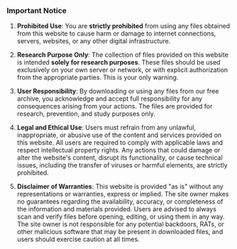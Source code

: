 ### Important Notice

1. **Prohibited Use**: You are **strictly prohibited** from using any files obtained from this website to cause harm or damage to internet connections, servers, websites, or any other digital infrastructure.

2. **Research Purpose Only**: The collection of files provided on this website is intended **solely for research purposes**. These files should be used exclusively on your own server or network, or with explicit authorization from the appropriate parties. This is your only warning.

3. **User Responsibility**: By downloading or using any files from our free archive, you acknowledge and accept full responsibility for any consequences arising from your actions. The files are provided for research, prevention, and study purposes only.

4. **Legal and Ethical Use**: Users must refrain from any unlawful, inappropriate, or abusive use of the content and services provided on this website. All users are required to comply with applicable laws and respect intellectual property rights. Any actions that could damage or alter the website's content, disrupt its functionality, or cause technical issues, including the transfer of viruses or harmful elements, are strictly prohibited.

5. **Disclaimer of Warranties**: This website is provided "as is" without any representations or warranties, express or implied. The site owner makes no guarantees regarding the availability, accuracy, or completeness of the information and materials provided. Users are advised to always scan and verify files before opening, editing, or using them in any way. The site owner is not responsible for any potential backdoors, RATs, or other malicious software that may be present in downloaded files, and users should exercise caution at all times.
